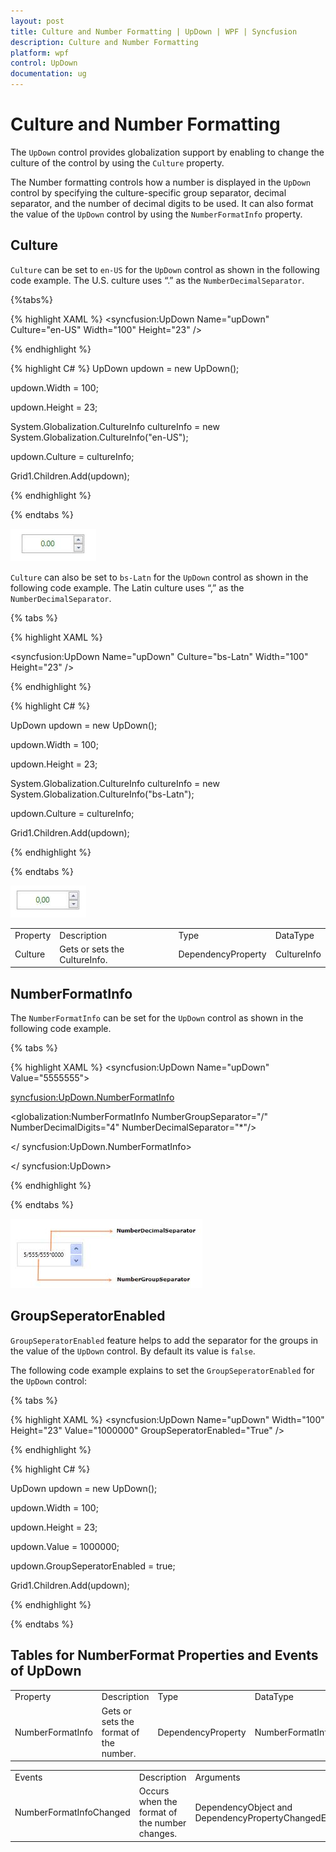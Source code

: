 ```yaml
---
layout: post
title: Culture and Number Formatting | UpDown | WPF | Syncfusion
description: Culture and Number Formatting
platform: wpf
control: UpDown
documentation: ug
---
```

# Culture and Number Formatting

The `UpDown` control provides globalization support by enabling to change the culture of the control by using the `Culture` property.

The Number formatting controls how a number is displayed in the `UpDown` control by specifying the culture-specific group separator, decimal separator, and the number of decimal digits to be used. It can also format the value of the `UpDown` control by using the `NumberFormatInfo` property.

## Culture

`Culture` can be set to `en-US` for the `UpDown` control as shown in the following code example. The U.S. culture uses “.” as the `NumberDecimalSeparator`.

{%tabs%}

{% highlight XAML %}
<syncfusion:UpDown Name="upDown" Culture="en-US" Width="100" Height="23" />



{% endhighlight %}

{% highlight C# %}
UpDown updown = new UpDown();

updown.Width = 100;

updown.Height = 23;

System.Globalization.CultureInfo cultureInfo = new System.Globalization.CultureInfo("en-US");

updown.Culture = cultureInfo;

Grid1.Children.Add(updown);



{% endhighlight %}

{% endtabs %} 

![](CultureandNumberFormatting-images/CultureandNumberFormatting-img1.jpeg)


`Culture` can also be set to `bs-Latn` for the `UpDown` control as shown in the following code example. The Latin culture uses “,” as the `NumberDecimalSeparator`.

{% tabs %}

{% highlight XAML %}

<syncfusion:UpDown Name="upDown" Culture="bs-Latn" Width="100" Height="23" />



{% endhighlight %}

{% highlight C# %}

UpDown updown = new UpDown();

updown.Width = 100;

updown.Height = 23;

System.Globalization.CultureInfo cultureInfo = new System.Globalization.CultureInfo("bs-Latn");

updown.Culture = cultureInfo;

Grid1.Children.Add(updown);



{% endhighlight %}

{% endtabs %} 

![](CultureandNumberFormatting-images/CultureandNumberFormatting-img2.jpeg)


<table>
<tr>
<td>
Property</td><td>
Description</td><td>
Type</td><td>
DataType</td></tr>
<tr>
<td>
Culture</td><td>
Gets or sets the CultureInfo.</td><td>
DependencyProperty</td><td>
CultureInfo</td></tr>
</table>

## NumberFormatInfo

The `NumberFormatInfo` can be set for the `UpDown` control as shown in the following code example.

{% tabs %}

{% highlight XAML %}
<syncfusion:UpDown Name="upDown" Value="5555555">

<syncfusion:UpDown.NumberFormatInfo>

<globalization:NumberFormatInfo NumberGroupSeparator="/" NumberDecimalDigits="4" NumberDecimalSeparator="*"/>

</ syncfusion:UpDown.NumberFormatInfo>  

</ syncfusion:UpDown>



{% endhighlight %}

{% endtabs %} 

![](CultureandNumberFormatting-images/CultureandNumberFormatting-img3.jpeg)


## GroupSeperatorEnabled

`GroupSeperatorEnabled` feature helps to add the separator for the groups in the value of the `UpDown` control. By default its value is `false`.

The following code example explains to set the `GroupSeperatorEnabled` for the `UpDown` control:

{% tabs %}

{% highlight XAML %}
<syncfusion:UpDown Name="upDown" Width="100" Height="23" Value="1000000" GroupSeperatorEnabled="True" />





{% endhighlight %}

{% highlight C# %}

UpDown updown = new UpDown();

updown.Width = 100;

updown.Height = 23;

updown.Value = 1000000;

updown.GroupSeperatorEnabled = true;

Grid1.Children.Add(updown);  



{% endhighlight %}


{% endtabs %}
 
## Tables for NumberFormat Properties and Events of UpDown

<table>
<tr>
<td>
Property</td><td>
Description</td><td>
Type</td><td>
DataType</td></tr>
<tr>
<td>
NumberFormatInfo</td><td>
Gets or sets the format of the number.</td><td>
DependencyProperty</td><td>
NumberFormatInfo</td></tr>
</table>
<table>
<tr>
<td>
Events</td><td>
Description</td><td>
Arguments</td><td>
Type</td></tr>
<tr>
<td>
NumberFormatInfoChanged</td><td>
Occurs when the format of the number changes.</td><td>
DependencyObject and DependencyPropertyChangedEventArgs.</td><td>
PropertyChangedCallback</td></tr>
</table>

